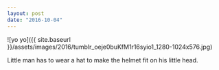 ```yaml
---
layout: post
date: "2016-10-04"
---
```


![yo yo]({{ site.baseurl }}/assets/images/2016/tumblr_oeje0buKfM1r16syio1_1280-1024x576.jpg)

Little man has to wear a hat to make the helmet fit on his little head.
